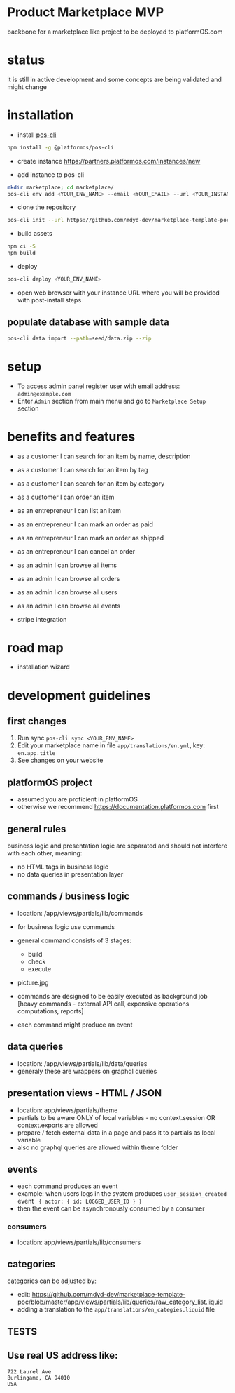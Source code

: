 # Product Marketplace MVP

backbone for a marketplace like project to be deployed to platformOS.com

# status

it is still in active development and some concepts are being validated and might change 

# installation

- install [pos-cli](https://documentation.platformos.com/get-started/hello-world/install-pos-cli)

```sh
npm install -g @platformos/pos-cli
```

- create instance https://partners.platformos.com/instances/new

- add instance to pos-cli

``` sh
mkdir marketplace; cd marketplace/
pos-cli env add <YOUR_ENV_NAME> --email <YOUR_EMAIL> --url <YOUR_INSTANCE_URL>
```

- clone the repository

``` sh
pos-cli init --url https://github.com/mdyd-dev/marketplace-template-poc.git
```

- build assets

```sh
npm ci -S
npm build
```

- deploy

```sh
pos-cli deploy <YOUR_ENV_NAME>
```
- open web browser with your instance URL where you will be provided with post-install steps


## populate database with sample data 

``` sh
pos-cli data import --path=seed/data.zip --zip
```

# setup

- To access admin panel register user with email address: `admin@example.com`
- Enter `Admin` section from main menu and go to `Marketplace Setup` section


# benefits and features

- as a customer I can search for an item by name, description
- as a customer I can search for an item by tag
- as a customer I can search for an item by category
- as a customer I can order an item

- as an entrepreneur I can list an item
- as an entrepreneur I can mark an order as paid
- as an entrepreneur I can mark an order as shipped
- as an entrepreneur I can cancel an order

- as an admin I can browse all items
- as an admin I can browse all orders
- as an admin I can browse all users

- as an admin I can browse all events

- stripe integration

# road map

- installation wizard

# development guidelines

## first changes

1. Run sync `pos-cli sync <YOUR_ENV_NAME>`
2. Edit your marketplace name in file `app/translations/en.yml`, key: `en.app.title`
3. See changes on your website

## platformOS project

- assumed you are proficient in platformOS 
- otherwise we recommend https://documentation.platformos.com first

## general rules

business logic and presentation logic are separated and should not interfere with each other, meaning:

- no HTML tags in business logic
- no data queries in presentation layer

## commands / business logic

- location: /app/views/partials/lib/commands
- for business logic use commands 
- general command consists of 3 stages:
  - build
  - check
  - execute
- picture.jpg
  
- commands are designed to be easily executed as background job [heavy commands - external API call, expensive operations computations, reports]
- each command might produce an event

## data queries

- location: /app/views/partials/lib/data/queries
- generaly these are wrappers on graphql queries

## presentation views - HTML / JSON 

- location: app/views/partials/theme 
- partials to be aware ONLY of local variables - no context.session OR context.exports are allowed
- prepare / fetch external data in a page and pass it to partials as local variable
- also no graphql queries are allowed within theme folder

## events

- each command produces an event 
- example: when users logs in the system produces `user_session_created` event ` { actor: { id: LOGGED_USER_ID } }`
- then the event can be asynchronously consumed by a consumer 

### consumers

- location: app/views/partials/lib/consumers 

## categories

categories can be adjusted by:
- edit: https://github.com/mdyd-dev/marketplace-template-poc/blob/master/app/views/partials/lib/queries/raw_category_list.liquid
- adding a translation to the `app/translations/en_categies.liquid` file

## TESTS


## Use real US address like:

```
722 Laurel Ave
Burlingame, CA 94010
USA
```
